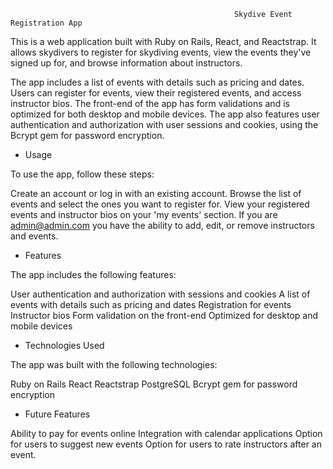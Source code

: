                                                       Skydive Event Registration App

This is a web application built with Ruby on Rails, React, and Reactstrap. It allows skydivers to register for skydiving events, view the events they've signed up for, and browse information about instructors.

The app includes a list of events with details such as pricing and dates. Users can register for events, view their registered events, and access instructor bios. The front-end of the app has form validations and is optimized for both desktop and mobile devices. The app also features user authentication and authorization with user sessions and cookies, using the Bcrypt gem for password encryption.

- Usage 

To use the app, follow these steps:

Create an account or log in with an existing account.
Browse the list of events and select the ones you want to register for.
View your registered events and instructor bios on your 'my events' section.
If you are admin@admin.com you have the ability to add, edit, or remove instructors and events.

- Features 

The app includes the following features:

User authentication and authorization with sessions and cookies
A list of events with details such as pricing and dates
Registration for events
Instructor bios
Form validation on the front-end
Optimized for desktop and mobile devices

- Technologies Used 

The app was built with the following technologies:

Ruby on Rails
React
Reactstrap
PostgreSQL
Bcrypt gem for password encryption

- Future Features 

Ability to pay for events online
Integration with calendar applications
Option for users to suggest new events
Option for users to rate instructors after an event.
